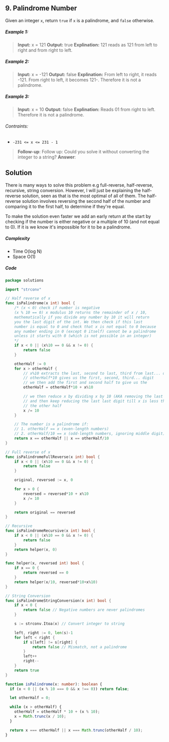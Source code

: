 ## 9. Palindrome Number

Given an integer `x`, return `true` if `x` is a palindrome, and `false` otherwise.

##### Example 1:

> **Input:** x = 121
> **Output:** true
> **Explination:** 121 reads as 121 from left to right and from right to left.

##### Example 2:

> **Input:** x = -121
> **Output:** false
> **Explination:** From left to right, it reads -121. From right to left, it becomes 121-. Therefore it is not a palindrome.

##### Example 3:

> **Input:** x = 10
> **Output:** false
> **Explination:** Reads 01 from right to left. Therefore it is not a palindrome.

###### Contraints:

- `-231 <= x <= 231 - 1`

> **Follow-up**: Follow up: Could you solve it without converting the integer to a string?
> **Answer**:

## Solution

There is many ways to solve this problem e.g full-reverse, half-reverse, recursive, string conversion.
However, I will just be explaining the half-reverse solution, seen as that is the most optimal of all of them.
The half-reverse solution involves reversing the second half of the number and comparing it to the first half, to determine if they're equal.

To make the solution even faster we add an early return at the start by checking if the number is either negative or a multiple of 10 (and not equal to 0).
If it is we know it's impossible for it to be a palindrome.

##### Complexity

- Time O(log N)
- Space O(1)

##### Code

```go
package solutions

import "strconv"

// Half reverse of x
func isPalindrome(x int) bool {
	/* (x < 0) check if number is negative
	(x % 10 == 0) x modulus 10 returns the remainder of x / 10,
	mathematically if you divide any number by 10 it will return
	you the last digit of the int. We then check if this last
	number is equal to 0 and check that x is not equal to 0 because
	any number ending in 0 (except 0 itself) cannot be a palindrome
	unless it starts with 0 (which is not possible in an integer)
	*/
	if x < 0 || (x%10 == 0 && x != 0) {
		return false
	}

	otherHalf := 0
	for x > otherHalf {
		// x%10 extracts the last, second to last, third from last... digit
		// otherHalf*10 gives us the first, second, third... digit
		// we then add the first and second half to give us the
		otherHalf = otherHalf*10 + x%10

		// we then reduce x by dividing x by 10 (AKA removing the last digit)
		// and then keep reducing the last last digit till x is less than
		// the other half
		x /= 10
	}

	// The number is a palindrome if:
	// 1. otherHalf == x (even-length numbers)
	// 2. otherHalf/10 == x (odd-length numbers, ignoring middle digit)
	return x == otherHalf || x == otherHalf/10
}

// Full reverse of x
func isPalindromeFullReverse(x int) bool {
	if x < 0 || (x%10 == 0 && x != 0) {
		return false
	}

	original, reversed := x, 0

	for x > 0 {
		reversed = reversed*10 + x%10
		x /= 10
	}

	return original == reversed
}

// Recursive
func isPalindromeRecursive(x int) bool {
	if x < 0 || (x%10 == 0 && x != 0) {
		return false
	}
	return helper(x, 0)
}

func helper(x, reversed int) bool {
	if x == 0 {
		return reversed == 0
	}
	return helper(x/10, reversed*10+x%10)
}

// String Conversion
func isPalindromeStringConversion(x int) bool {
	if x < 0 {
		return false // Negative numbers are never palindromes
	}

	s := strconv.Itoa(x) // Convert integer to string

	left, right := 0, len(s)-1
	for left < right {
		if s[left] != s[right] {
			return false // Mismatch, not a palindrome
		}
		left++
		right--
	}
	return true
}
```

```typescript
function isPalindrome(x: number): boolean {
  if (x < 0 || (x % 10 === 0 && x !== 0)) return false;

  let otherHalf = 0;

  while (x > otherHalf) {
    otherHalf = otherHalf * 10 + (x % 10);
    x = Math.trunc(x / 10);
  }

  return x === otherHalf || x === Math.trunc(otherHalf / 10);
}
```
